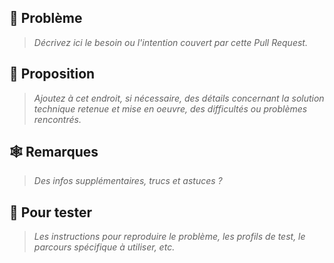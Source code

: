 ## :jack_o_lantern: Problème
> _Décrivez ici le besoin ou l'intention couvert par cette Pull Request._

## :bat: Proposition
> _Ajoutez à cet endroit, si nécessaire, des détails concernant la solution technique retenue et mise en oeuvre, des difficultés ou problèmes rencontrés._

## :spider_web: Remarques
> _Des infos supplémentaires, trucs et astuces ?_

## :ghost: Pour tester
> _Les instructions pour reproduire le problème, les profils de test, le parcours spécifique à utiliser, etc._
